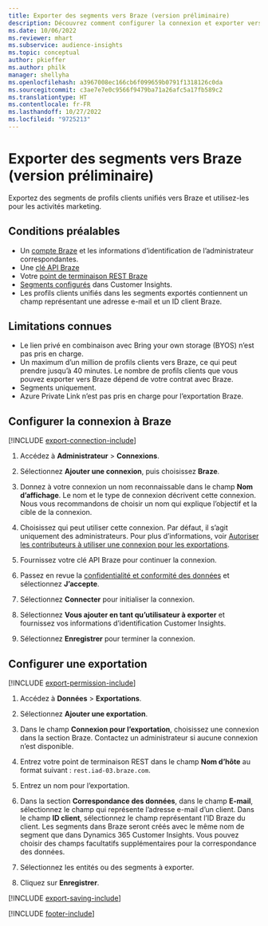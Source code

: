 ```yaml
---
title: Exporter des segments vers Braze (version préliminaire)
description: Découvrez comment configurer la connexion et exporter vers Braze.
ms.date: 10/06/2022
ms.reviewer: mhart
ms.subservice: audience-insights
ms.topic: conceptual
author: pkieffer
ms.author: philk
manager: shellyha
ms.openlocfilehash: a3967008ec166cb6f099659b0791f1318126c0da
ms.sourcegitcommit: c3ae7e7e0c9566f9479ba71a26afc5a17fb589c2
ms.translationtype: HT
ms.contentlocale: fr-FR
ms.lasthandoff: 10/27/2022
ms.locfileid: "9725213"
---
```

# <a name="export-segments-to-braze-preview"></a>Exporter des segments vers Braze (version préliminaire)

Exportez des segments de profils clients unifiés vers Braze et utilisez-les pour les activités marketing.

## <a name="prerequisites"></a>Conditions préalables

- Un [compte Braze](https://www.braze.com/) et les informations d’identification de l’administrateur correspondantes.
- Une [clé API Braze](https://www.braze.com/docs/api/basics/)
- Votre [point de terminaison REST Braze](https://www.braze.com/docs/api/basics/#api-definitions) 
- [Segments configurés](segments.md) dans Customer Insights.
- Les profils clients unifiés dans les segments exportés contiennent un champ représentant une adresse e-mail et un ID client Braze.

## <a name="known-limitations"></a>Limitations connues

- Le lien privé en combinaison avec Bring your own storage (BYOS) n’est pas pris en charge.
- Un maximum d’un million de profils clients vers Braze, ce qui peut prendre jusqu’à 40 minutes. Le nombre de profils clients que vous pouvez exporter vers Braze dépend de votre contrat avec Braze.
- Segments uniquement.
- Azure Private Link n’est pas pris en charge pour l’exportation Braze.

## <a name="set-up-connection-to-braze"></a>Configurer la connexion à Braze

[!INCLUDE [export-connection-include](includes/export-connection-admn.md)]

1. Accédez à **Administrateur** > **Connexions**.

1. Sélectionnez **Ajouter une connexion**, puis choisissez **Braze**.

1. Donnez à votre connexion un nom reconnaissable dans le champ **Nom d’affichage**. Le nom et le type de connexion décrivent cette connexion. Nous vous recommandons de choisir un nom qui explique l’objectif et la cible de la connexion.

1. Choisissez qui peut utiliser cette connexion. Par défaut, il s’agit uniquement des administrateurs. Pour plus d’informations, voir [Autoriser les contributeurs à utiliser une connexion pour les exportations](connections.md#allow-contributors-to-use-a-connection-for-exports).

1. Fournissez votre clé API Braze pour continuer la connexion.

1. Passez en revue la [confidentialité et conformité des données](connections.md#data-privacy-and-compliance) et sélectionnez **J’accepte**.

1. Sélectionnez **Connecter** pour initialiser la connexion.

1. Sélectionnez **Vous ajouter en tant qu’utilisateur à exporter** et fournissez vos informations d’identification Customer Insights.

1. Sélectionnez **Enregistrer** pour terminer la connexion.

## <a name="configure-an-export"></a>Configurer une exportation

[!INCLUDE [export-permission-include](includes/export-permission.md)]

1. Accédez à **Données** > **Exportations**.

1. Sélectionnez **Ajouter une exportation**.

1. Dans le champ **Connexion pour l’exportation**, choisissez une connexion dans la section Braze. Contactez un administrateur si aucune connexion n’est disponible.

1. Entrez votre point de terminaison REST dans le champ **Nom d’hôte** au format suivant : `rest.iad-03.braze.com`.

1. Entrez un nom pour l’exportation.

1. Dans la section **Correspondance des données**, dans le champ **E-mail**, sélectionnez le champ qui représente l’adresse e-mail d’un client. Dans le champ **ID client**, sélectionnez le champ représentant l’ID Braze du client. Les segments dans Braze seront créés avec le même nom de segment que dans Dynamics 365 Customer Insights. Vous pouvez choisir des champs facultatifs supplémentaires pour la correspondance des données.

1. Sélectionnez les entités ou des segments à exporter.

1. Cliquez sur **Enregistrer**.

[!INCLUDE [export-saving-include](includes/export-saving.md)]

[!INCLUDE [footer-include](includes/footer-banner.md)]
